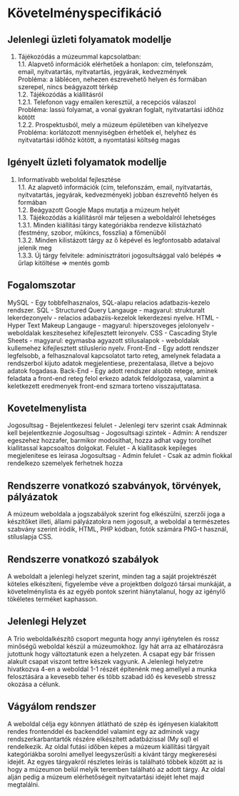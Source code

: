 # Követelményspecifikáció

## Jelenlegi üzleti folyamatok modellje
1. Tájékozódás a múzeummal kapcsolatban:  
1.1. Alapvető információk elérhetőek a honlapon: cím, telefonszám, email, nyitvatartás, nyitvatartás, jegyárak, kedvezmények  
Probléma: a láblécen, nehezen észrevehető helyen és formában szerepel, nincs beágyazott térkép   
1.2. Tájékozódás a kiállításról  
1.2.1. Telefonon vagy emailen keresztül, a recepciós válaszol  
Probléma: lassú folyamat, a vonal gyakran foglalt, nyitvatartási időhöz kötött  
1.2.2. Prospektusból, mely a múzeum épületében van kihelyezve  
Probléma: korlátozott mennyiségben érhetőek el, helyhez és nyitvatartási időhöz kötött, a nyomtatási költség magas

## Igényelt üzleti folyamatok modellje
1. Informatívabb weboldal fejlesztése  
1.1. Az alapvető információk (cím, telefonszám, email, nyitvatartás, nyitvatartás, jegyárak, kedvezmények) jobban észrevehtő helyen és formában  
1.2. Beágyazott Google Maps mutatja a múzeum helyét  
1.3. Tájékozódás a kiállításról már teljesen a weboldalról lehetséges  
1.3.1. Minden kiállítási tárgy kategóriákba rendezve kilistázható (festmény, szobor, műkincs, fosszlia) a főmenüből  
1.3.2. Minden kilistázott tárgy az ő képével és legfontosabb adataival jelenik meg  
1.3.3. Új tárgy felvitele: adminisztrátori jogosultsággal való belépés => űrlap kitöltése => mentés gomb

## Fogalomszotar
MySQL - Egy tobbfelhasznalos, SQL-alapu relacios adatbazis-kezelo rendszer.
SQL - Structured Query Langauge - magyarul: strukturalt lekerdezonyelv - relacios adabaziis-kezelok lekerdezesi nyelve.
HTML - Hyper Text Makeup Langauge - magyarul: hiperszoveges jelolonyelv - weboldalak keszitesehez kifejlesztett leironyelv.
CSS - Cascading Style Sheets - magyarul: egymasba agyazott stilusalapok - weboldalak kullemehez kifejlesztett stiluslerio nyelv.
Front-End - Egy adott rendszer legfelsobb, a felhasznaloval kapcsolatot tarto reteg, amelynek feladata a rendszerbol kijuto adatok megjelentiese, prezentalasa, illetve a bejovo adatok fogadasa.
Back-End - Egy adott rendszer alsobb retege, aminek feladata a front-end reteg felol erkezo adatok feldolgozasa, valamint a keletkezett eredmenyek front-end szmara torteno visszajuttatasa.

## Kovetelmenylista
Jogosultsag - Bejelentkezesi felulet - Jelenlegi terv szerint csak Adminnak kell bejelentkeznie
Jogosultsag - Jogosultsagi szintek - Admin: A rendszer egeszehez hozzafer, barmikor modosithat, hozza adhat vagy torolhet kiallitassal kapcsoaltos dolgokat.
Felulet - A kiallitasok kepileges megjelenitese es leirasa
Jogosultsag - Admin felulet - Csak az admin fiokkal rendelkezo szemelyek ferhetnek hozza

## Rendszerre vonatkozó szabványok, törvények, pályázatok
A múzeum weboldala a jogszabályok szerint fog elkészülni, szerzői joga a készítőket illeti, állami pályázatokra nem jogosult, a weboldal a természetes szabvány szerint íródik, HTML, PHP kódban, fotók számára PNG-t használ, stíluslapja CSS.

## Rendszerre vonatkozó szabályok
A weboldalt a jelenlegi helyzet szerint, minden tag a saját projektrészét köteles elkészíteni, figyelembe véve a projektben dolgozó társai munkáját, a követelménylista és az egyéb pontok szerint hiánytalanul, hogy az igénylő tökéletes terméket kaphasson.

## Jelenlegi Helyzet
A Trio weboldalkészítő csoport megunta hogy annyi igénytelen és rossz minőségű weboldal készül a múzeumokhoz. 
Így hát arra az elhatározásra jutottunk hogy változtatunk ezen a helyzeten.
A csapat egy bár frissen alakult csapat viszont tettre készek vagyunk. 
A Jelenlegi helyzetre hivatkozva 4-en a weboldal 1-1 részét építenénk meg amellyel a munka felosztására a kevesebb
teher és több szabad idő és kevesebb stressz okozása a célunk.

## Vágyálom rendszer
A weboldal célja egy könnyen átlátható de szép és igényesen kialakított rendes frontenddel és backenddel valamint
egy az adminok vagy rendszerkarbantartók részére elkészített adatbázissal (My sql) el rendelkezik.
Az oldal futási időben képes a múzeum kiállítási tárgyait kategóriákba sorolni amellyel leegyszerűsíti 
a kívánt tárgy megkeresési idejét. Az egyes tárgyakról részletes leírás is található többek között az is hogy 
a múzeumon belül melyik teremben található az adott tárgy. Az oldal alján pedig a múzeum elérhetőségeit nyitvatartási
idejét lehet majd megtalálni.
